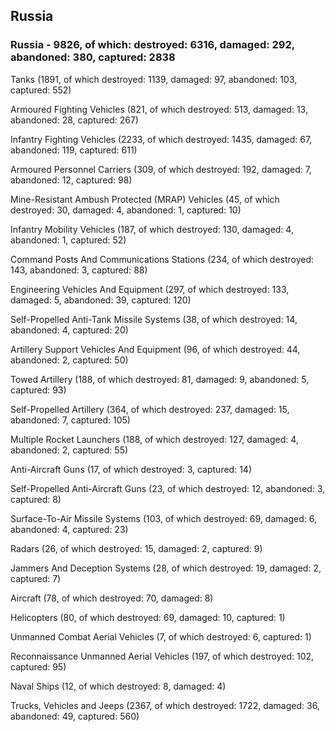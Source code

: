 
 
 ## Russia
 
 ### Russia - 9826, of which: destroyed: 6316, damaged: 292, abandoned: 380, captured: 2838

 

 

 Tanks (1891, of which destroyed: 1139, damaged: 97, abandoned: 103, captured: 552)

 Armoured Fighting Vehicles (821, of which destroyed: 513, damaged: 13, abandoned: 28, captured: 267)

 Infantry Fighting Vehicles (2233, of which destroyed: 1435, damaged: 67, abandoned: 119, captured: 611)

 Armoured Personnel Carriers (309, of which destroyed: 192, damaged: 7, abandoned: 12, captured: 98)

 Mine-Resistant Ambush Protected (MRAP) Vehicles (45, of which destroyed: 30, damaged: 4, abandoned: 1, captured: 10)

 Infantry Mobility Vehicles (187, of which destroyed: 130, damaged: 4, abandoned: 1, captured: 52)

 Command Posts And Communications Stations (234, of which destroyed: 143, abandoned: 3, captured: 88)

 Engineering Vehicles And Equipment (297, of which destroyed: 133, damaged: 5, abandoned: 39, captured: 120)

 Self-Propelled Anti-Tank Missile Systems (38, of which destroyed: 14, abandoned: 4, captured: 20)

 Artillery Support Vehicles And Equipment (96, of which destroyed: 44, abandoned: 2, captured: 50)

 Towed Artillery (188, of which destroyed: 81, damaged: 9, abandoned: 5, captured: 93)

 Self-Propelled Artillery (364, of which destroyed: 237, damaged: 15, abandoned: 7, captured: 105)

 Multiple Rocket Launchers (188, of which destroyed: 127, damaged: 4, abandoned: 2, captured: 55)

 Anti-Aircraft Guns (17, of which destroyed: 3, captured: 14)

 Self-Propelled Anti-Aircraft Guns (23, of which destroyed: 12, abandoned: 3, captured: 8)

 Surface-To-Air Missile Systems (103, of which destroyed: 69, damaged: 6, abandoned: 4, captured: 23)

 Radars (26, of which destroyed: 15, damaged: 2, captured: 9)

 Jammers And Deception Systems (28, of which destroyed: 19, damaged: 2, captured: 7)

 Aircraft (78, of which destroyed: 70, damaged: 8)

 Helicopters (80, of which destroyed: 69, damaged: 10, captured: 1)

 Unmanned Combat Aerial Vehicles (7, of which destroyed: 6, captured: 1)

 Reconnaissance Unmanned Aerial Vehicles (197, of which destroyed: 102, captured: 95)

 Naval Ships (12, of which destroyed: 8, damaged: 4)

 Trucks, Vehicles and Jeeps (2367, of which destroyed: 1722, damaged: 36, abandoned: 49, captured: 560)

